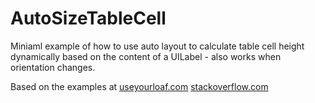 # AutoSizeTableCell

Miniaml example of how to use auto layout to calculate table cell height dynamically based on the content of a UILabel - also works when orientation changes.

Based on the examples at
[useyourloaf.com](http://useyourloaf.com/blog/2014/02/14/table-view-cells-with-varying-row-heights.html)
[stackoverflow.com](http://stackoverflow.com/questions/18746929/using-auto-layout-in-uitableview-for-dynamic-cell-layouts-variable-row-heights)